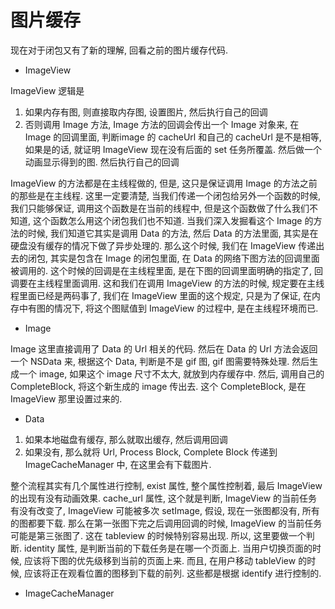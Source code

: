 # 图片缓存

现在对于闭包又有了新的理解, 回看之前的图片缓存代码.

* ImageView

ImageView 逻辑是

1. 如果内存有图, 则直接取内存图, 设置图片, 然后执行自己的回调
1. 否则调用 Image 方法, Image 方法的回调会传出一个 Image 对象来, 在 Image 的回调里面, 判断image 的 cacheUrl 和自己的 cacheUrl 是不是相等, 如果是的话, 就证明 ImageView 现在没有后面的 set 任务所覆盖. 然后做一个动画显示得到的图. 然后执行自己的回调

ImageView 的方法都是在主线程做的, 但是, 这只是保证调用 Image 的方法之前的那些是在主线程. 这里一定要清楚, 当我们传递一个闭包给另外一个函数的时候, 我们只能够保证, 调用这个函数是在当前的线程中, 但是这个函数做了什么我们不知道, 这个函数怎么用这个闭包我们也不知道.
当我们深入发掘看这个 Image 的方法的时候, 我们知道它其实是调用 Data 的方法, 然后 Data 的方法里面, 其实是在硬盘没有缓存的情况下做了异步处理的. 那么这个时候, 我们在 ImageView 传递出去的闭包, 其实是包含在 Image 的闭包里面, 在 Data 的网络下图方法的回调里面被调用的. 这个时候的回调是在主线程里面, 是在下图的回调里面明确的指定了, 回调要在主线程里面调用. 这和我们在调用 ImageView 的方法的时候, 规定要在主线程里面已经是两码事了, 我们在 ImageView 里面的这个规定, 只是为了保证, 在内存中有图的情况下, 将这个图赋值到 ImageView 的过程中, 是在主线程环境而已.

* Image

Image 这里直接调用了 Data 的 Url 相关的代码. 然后在 Data 的 Url 方法会返回一个 NSData 来, 根据这个 Data, 判断是不是 gif 图, gif 图需要特殊处理. 然后生成一个 image, 如果这个 image 尺寸不太大, 就放到内存缓存中. 然后, 调用自己的 CompleteBlock, 将这个新生成的 image 传出去. 这个 CompleteBlock, 是在 ImageView 那里设置过来的.

* Data

1. 如果本地磁盘有缓存, 那么就取出缓存, 然后调用回调
1. 如果没有, 那么就将 Url, Process Block, Complete Block 传递到 ImageCacheManager 中, 在这里会有下载图片.

整个流程其实有几个属性进行控制, exist 属性, 整个属性控制着, 最后 ImageView 的出现有没有动画效果.
cache_url 属性, 这个就是判断, ImageView 的当前任务有没有改变了, ImageView 可能被多次 setImage, 假设, 现在一张图都没有, 所有的图都要下载. 那么在第一张图下完之后调用回调的时候, ImageView 的当前任务可能是第三张图了. 这在 tableview 的时候特别容易出现. 所以, 这里要做一个判断.
identity 属性, 是判断当前的下载任务是在哪一个页面上. 当用户切换页面的时候, 应该将下图的优先级移到当前的页面上来. 而且, 在用户移动 tableView 的时候, 应该将正在观看位置的图移到下载的前列. 这些都是根据 identify 进行控制的.

* ImageCacheManager
